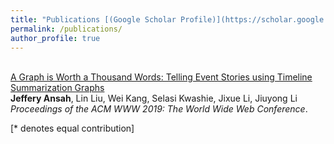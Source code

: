 ```yaml
---
title: "Publications [(Google Scholar Profile)](https://scholar.google.com/citations?user=qe9Hyo0AAAAJ&hl=en"
permalink: /publications/
author_profile: true
---
```


<br>[A Graph is Worth a Thousand Words: Telling Event Stories using Timeline Summarization Graphs](https://jefferyansah.github.io/_publications/STORYGRAPH)
<br>
<b>Jeffery Ansah</b>, Lin  Liu, Wei  Kang, Selasi Kwashie, Jixue  Li, Jiuyong  Li
<i>Proceedings of the ACM WWW 2019: The World Wide Web Conference</i>.





[\* denotes equal contribution]
